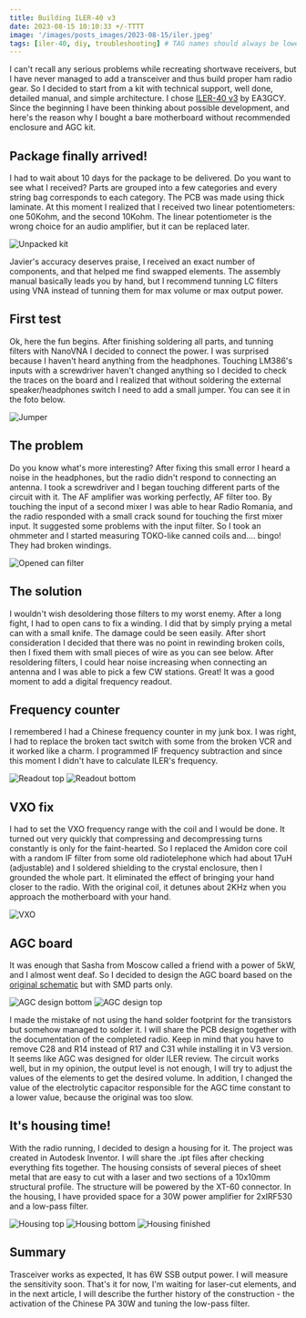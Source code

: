 ```yaml
---
title: Building ILER-40 v3
date: 2023-08-15 10:10:33 +/-TTTT
image: '/images/posts_images/2023-08-15/iler.jpeg'
tags: [iler-40, diy, troubleshooting] # TAG names should always be lowercase
---
```


I can't recall any serious problems while recreating shortwave receivers, but I have never managed to add a transceiver and thus build proper ham radio gear.
So I decided to start from a kit with technical support, well done, detailed manual, and simple architecture. I chose [ILER-40 v3](https://www.qrphamradiokits.com/qrp-transceiver-kits/iler-40-20-v3-ssb-one-band/) by EA3GCY. Since the beginning I have been thinking about possible development, and here's the reason why I bought a bare motherboard without recommended enclosure and AGC kit.

## Package finally arrived!

I had to wait about 10 days for the package to be delivered. Do you want to see what I received?
Parts are grouped into a few categories and every string bag corresponds to each category. The PCB was made using thick laminate.
At this moment I realized that I received two linear potentiometers: one 50Kohm, and the second 10Kohm. The linear potentiometer is the wrong choice for an audio amplifier, but it can be replaced later.

![Unpacked kit](/images/posts_images/2023-08-15/iler_unpacked.jpeg)

Javier's accuracy deserves praise, I received an exact number of components, and that helped me find swapped elements.
The assembly manual basically leads you by hand, but I recommend tunning LC filters using VNA instead of tunning them for max volume or max output power.

## First test

Ok, here the fun begins. After finishing soldering all parts, and tunning filters with NanoVNA I decided to connect the power. I was surprised because I haven't heard anything from the headphones. Touching LM386's inputs with a screwdriver haven't changed anything so I decided to check the traces on the board and I realized that without soldering the external speaker/headphones switch I need to add a small jumper. You can see it in the foto below.

![Jumper](/images/posts_images/2023-08-15/jumper.jpeg)

## The problem

Do you know what's more interesting? After fixing this small error I heard a noise in the headphones, but the radio didn't respond to connecting an antenna. I took a screwdriver and I began touching different parts of the circuit with it.
The AF amplifier was working perfectly, AF filter too. By touching the input of a second mixer I was able to hear Radio Romania, and the radio responded with a small crack sound for touching the first mixer input.
It suggested some problems with the input filter. So I took an ohmmeter and I started measuring TOKO-like canned coils and.... bingo! They had broken windings.

![Opened can filter](/images/posts_images/2023-08-15/iler_filter.jpeg)

## The solution

I wouldn't wish desoldering those filters to my worst enemy. After a long fight, I had to open cans to fix a winding. I did that by simply prying a metal can with a small knife.
The damage could be seen easily. After short consideration I decided that there was no point in rewinding broken coils, then I fixed them with small pieces of wire as you can see below.
After resoldering filters, I could hear noise increasing when connecting an antenna and I was able to pick a few CW stations. Great! It was a good moment to add a digital frequency readout.

## Frequency counter

I remembered I had a Chinese frequency counter in my junk box. I was right, I had to replace the broken tact switch with some from the broken VCR and it worked like a charm. I programmed IF frequency subtraction and since this moment I didn't have to calculate ILER's frequency.

![Readout top](/images/posts_images/2023-08-15/readout_top.jpeg)
![Readout bottom](/images/posts_images/2023-08-15/readout_bottom.jpeg)

## VXO fix

I had to set the VXO frequency range with the coil and I would be done. It turned out very quickly that compressing and decompressing turns constantly is only for the faint-hearted. So I replaced the Amidon core coil with a random IF filter from some old radiotelephone which had about 17uH (adjustable) and I soldered shielding to the crystal enclosure, then I grounded the whole part.
It eliminated the effect of bringing your hand closer to the radio. With the original coil, it detunes about 2KHz when you approach the motherboard with your hand.

![VXO](/images/posts_images/2023-08-15/vxo.jpeg)

## AGC board

It was enough that Sasha from Moscow called a friend with a power of 5kW, and I almost went deaf. So I decided to design the AGC board based on the [original schematic](http://www.radiomanual.info/schemi/Vari/ILER-40_CAG_user.pdf) but with SMD parts only.

![AGC design bottom](/images/posts_images/2023-08-15/agc_design_bottom.jpg)
![AGC design top](/images/posts_images/2023-08-15/agc_design_top.jpg)

I made the mistake of not using the hand solder footprint for the transistors but somehow managed to solder it. I will share the PCB design together with the documentation of the completed radio.
Keep in mind that you have to remove C28 and R14 instead of R17 and C31 while installing it in V3 version. It seems like AGC was designed for older ILER review.
The circuit works well, but in my opinion, the output level is not enough, I will try to adjust the values of the elements to get the desired volume. In addition, I changed the value of the electrolytic capacitor responsible for the AGC time constant to a lower value, because the original was too slow.

## It's housing time!

With the radio running, I decided to design a housing for it. The project was created in Autodesk Inventor. I will share the .ipt files after checking everything fits together. The housing consists of several pieces of sheet metal that are easy to cut with a laser and two sections of a 10x10mm structural profile. The structure will be powered by the XT-60 connector. In the housing, I have provided space for a 30W power amplifier for 2xIRF530 and a low-pass filter.

![Housing top](/images/posts_images/2023-08-15/cad_top.jpg)
![Housing bottom](/images/posts_images/2023-08-15/cad_back.jpg)
![Housing finished](/images/posts_images/2023-08-15/cad_finished.jpg)

## Summary

Trasceiver works as expected, It has 6W SSB output power. I will measure the sensitivity soon.
That's it for now, I'm waiting for laser-cut elements, and in the next article, I will describe the further history of the construction - the activation of the Chinese PA 30W and tuning the low-pass filter.
